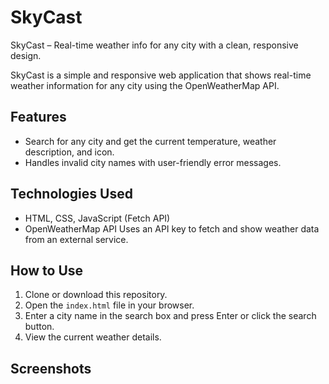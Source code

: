 # SkyCast
SkyCast – Real-time weather info for any city with a clean, responsive design.


SkyCast is a simple and responsive web application that shows real-time weather information for any city using the OpenWeatherMap API.

## Features

- Search for any city and get the current temperature, weather description, and icon.
- Handles invalid city names with user-friendly error messages.

## Technologies Used

- HTML, CSS, JavaScript (Fetch API)
- OpenWeatherMap API
  Uses an API key to fetch and show weather data from an external service.

## How to Use

1. Clone or download this repository.
2. Open the `index.html` file in your browser.
3. Enter a city name in the search box and press Enter or click the search button.
4. View the current weather details.

## Screenshots




